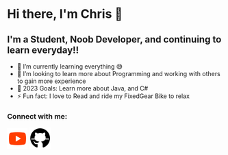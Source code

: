 # Hi there, I'm Chris 👋 


## I'm a Student, Noob Developer, and continuing to learn everyday!!

- 🌱 I’m currently learning everything 😅
- 👯 I’m looking to learn more about Programming and working with others to gain more experience
- 🥅 2023 Goals: Learn more about Java, and C#
- ⚡ Fun fact: I love to Read and ride my FixedGear Bike to relax

### Connect with me:

[![youtube](assests/images/icons8-youtube-48.png)](https://www.youtube.com/channel/UC2ii8jgXQ5uWtZhoEk0_tTQ)
[![GitHub](assests/images/icons8-github-50.png)](https://github.com/SirChrisIvan)